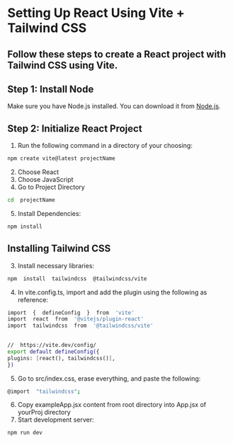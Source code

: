 # Setting Up React Using Vite + Tailwind CSS

  

## Follow these steps to create a React project with Tailwind CSS using Vite.

## Step 1: Install Node

Make sure you have Node.js installed. You can download it from [Node.js](https://nodejs.org/en).

## Step 2: Initialize React Project

1. Run the following command in a directory of your choosing:

```bash
npm create vite@latest projectName
```
2. Choose React
3. Choose JavaScript
4. Go to Project Directory
```bash
cd  projectName
```
5. Install Dependencies:
```bash
npm install
```

## Installing Tailwind CSS

3. Install necessary libraries:

```bash
npm  install  tailwindcss  @tailwindcss/vite
```

4. In vite.config.ts, import and add the plugin using the following as reference:

```bash
import  {  defineConfig  }  from  'vite'
import  react  from  '@vitejs/plugin-react'
import  tailwindcss  from  '@tailwindcss/vite'

  
//  https://vite.dev/config/
export default defineConfig({
plugins: [react(), tailwindcss()],
})
```

5. Go to src/index.css, erase everything, and paste the following:
```bash
@import  "tailwindcss";
```



6. Copy exampleApp.jsx content from root directory into App.jsx of yourProj directory
8. Start development server:
```bash
npm run dev
```